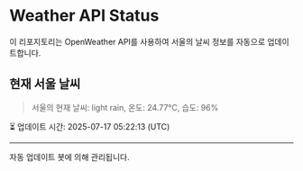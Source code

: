 
# Weather API Status

이 리포지토리는 OpenWeather API를 사용하여 서울의 날씨 정보를 자동으로 업데이트합니다.

## 현재 서울 날씨
> 서울의 현재 날씨: light rain, 온도: 24.77°C, 습도: 96%

⏳ 업데이트 시간: 2025-07-17 05:22:13 (UTC)

---
자동 업데이트 봇에 의해 관리됩니다.
